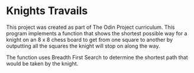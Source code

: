 # Knights Travails

This project was created as part of The Odin Project curriculum. This program implements a function that shows the shortest possible way for a knight on an 8 x 8 chess board to get from one square to another by outputting all the squares the knight will stop on along the way.

The function uses Breadth First Search to determine the shortest path that would be taken by the knight.